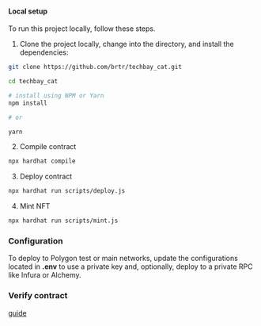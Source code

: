 #### Local setup

To run this project locally, follow these steps.

1. Clone the project locally, change into the directory, and install the dependencies:

```sh
git clone https://github.com/brtr/techbay_cat.git

cd techbay_cat

# install using NPM or Yarn
npm install

# or

yarn
```

2. Compile contract

```sh
npx hardhat compile
```

3. Deploy contract

```sh
npx hardhat run scripts/deploy.js
```

4. Mint NFT

```sh
npx hardhat run scripts/mint.js
```

### Configuration
To deploy to Polygon test or main networks, update the configurations located in __.env__ to use a private key and, optionally, deploy to a private RPC like Infura or Alchemy.


### Verify contract
[guide](https://forum.openzeppelin.com/t/verify-erc20-token-on-etherscan-that-was-deployed-through-remix-step-by-step-guide/9051)





